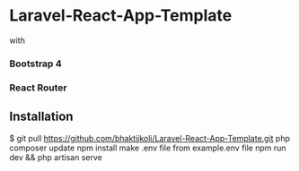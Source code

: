 # Laravel-React-App-Template
with
### Bootstrap 4
### React Router

## Installation
$ git pull https://github.com/bhaktijkoli/Laravel-React-App-Template.git
php composer update
npm install
make .env file from example.env file
npm run dev && php artisan serve
